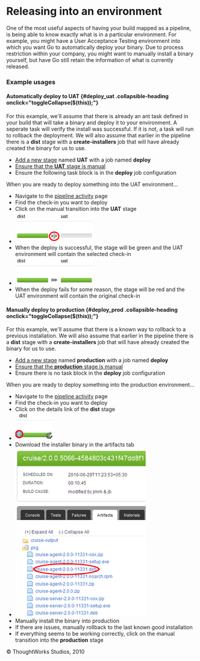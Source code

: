 
 

Releasing into an environment<!-- {.collapsible-heading onclick="toggleCollapse($(this));"} -->
=============================

One of the most useful aspects of having your build mapped as a
pipeline, is being able to know exactly what is in a particular
environment. For example, you might have a User Acceptance Testing
environment into which you want Go to automatically deploy your binary.
Due to process restriction within your company, you might want to
manually install a binary yourself, but have Go still retain the
information of what is currently released.

### Example usages<!-- {.collapsible-heading onclick="toggleCollapse($(this));"} -->

#### Automatically deploy to UAT {#deploy_uat .collapsible-heading onclick="toggleCollapse($(this));"}

For this example, we'll assume that there is already an ant task defined
in your build that will take a binary and deploy it to your environment.
A seperate task will verify the install was successful. If it is not, a
task will run to rollback the deployment. We will also assume that
earlier in the pipeline there is a **dist** stage with a
**create-installers** job that will have already created the binary for
us to use.

-   [Add a new stage](admin_add_stage.html) named **UAT** with a job
    named **deploy**
-   [Ensure that the **UAT** stage is
    manual](dev_choose_when_stage_runs.html)
-   Ensure the following task block is in the **deploy** job
    configuration

When you are ready to deploy something into the UAT environment...

-   Navigate to the [pipeline activity](../navigations/pipeline_activity_page.html)
    page
-   Find the check-in you want to deploy
-   Click on the manual transition into the **UAT** stage
-   ![](../resources/images/cruise/release_manager/release_to_production/1_click_manual_to_uat.png)
-   When the deploy is successful, the stage will be green and the UAT
    environment will contain the selected check-in
-   ![](../resources/images/cruise/release_manager/release_to_production/2_successful_to_uat.png)
-   When the deploy fails for some reason, the stage will be red and the
    UAT environment will contain the original check-in

#### Manually deploy to production {#deploy_prod .collapsible-heading onclick="toggleCollapse($(this));"}

For this example, we'll assume that there is a known way to rollback to
a previous installation. We will also assume that earlier in the
pipeline there is a **dist** stage with a **create-installers** job that
will have already created the binary for us to use.

-   [Add a new stage](admin_add_stage.html) named **production** with a
    job named **deploy**
-   [Ensure that the **production** stage is
    manual](dev_choose_when_stage_runs.html)
-   Ensure there is no task block in the **deploy** job configuration

When you are ready to deploy something into the production
environment...

-   Navigate to the [pipeline activity](../navigations/pipeline_activity_page.html)
    page
-   Find the check-in you want to deploy
-   Click on the details link of the **dist** stage
-   ![](../resources/images/cruise/release_manager/release_to_production/4_click_stage_details.png)
-   Download the installer binary in the artifacts tab
-   ![](../resources/images/cruise/release_manager/release_to_production/5_download_artifact.png)
-   Manually install the binary into production
-   If there are issues, manually rollback to the last known good
    installation
-   If everything seems to be working correctly, click on the manual
    transition into the **production** stage





© ThoughtWorks Studios, 2010

